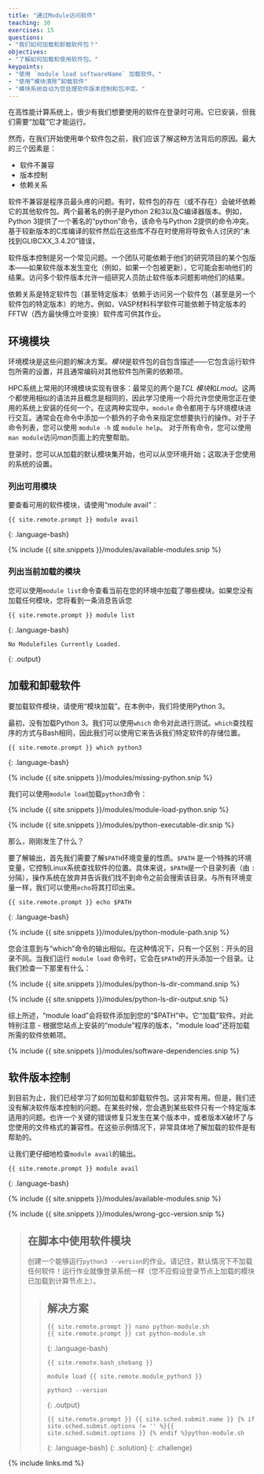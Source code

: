 ```yaml
---
title: "通过Module访问软件"
teaching: 30
exercises: 15
questions:
- "我们如何加载和卸载软件包？"
objectives:
- "了解如何加载和使用软件包。"
keypoints:
- "使用 `module load softwareName` 加载软件。"
- "使用“模块清除”卸载软件"
- "模块系统自动为您处理软件版本控制和包冲突。"
---
```


在高性能计算系统上，很少有我们想要使用的软件在登录时可用。它已安装，但我们需要“加载”它才能运行。

然而，在我们开始使用单个软件包之前，我们应该了解这种方法背后的原因。最大的三个因素是：

- 软件不兼容
- 版本控制
- 依赖关系

软件不兼容是程序员最头疼的问题。有时，软件包的存在（或不存在）会破坏依赖它的其他软件包。两个最著名的例子是Python 2和3以及C编译器版本。例如，Python 3提供了一个著名的“python”命令，该命令与Python 2提供的命令冲突。基于较新版本的C库编译的软件然后在这些库不存在时使用将导致令人讨厌的“未找到GLIBCXX_3.4.20”错误，

软件版本控制是另一个常见问题。一个团队可能依赖于他们的研究项目的某个包版本——如果软件版本发生变化（例如，如果一个包被更新），它可能会影响他们的结果。访问多个软件版本允许一组研究人员防止软件版本问题影响他们的结果。

依赖关系是特定软件包（甚至特定版本）依赖于访问另一个软件包（甚至是另一个软件包的特定版本）的地方。例如，VASP材料科学软件可能依赖于特定版本的FFTW（西方最快傅立叶变换）软件库可供其作业。

## 环境模块

环境模块是这些问题的解决方案。*模块*是软件包的自包含描述——它包含运行软件包所需的设置，并且通常编码对其他软件包所需的依赖项。

HPC系统上常用的环境模块实现有很多：最常见的两个是*TCL 模块*和*Lmod*。这两个都使用相似的语法并且概念是相同的，因此学习使用一个将允许您使用您正在使用的系统上安装的任何一个。在这两种实现中，`module` 命令都用于与环境模块进行交互。通常会在命令中添加一个额外的子命令来指定您想要执行的操作。对于子命令列表，您可以使用 `module -h` 或 `module help`。 对于所有命令，您可以使用`man module`访问*man*页面上的完整帮助。

登录时，您可以从加载的默认模块集开始，也可以从空环境开始；这取决于您使用的系统的设置。

### 列出可用模块

要查看可用的软件模块，请使用“module avail”：

```
{{ site.remote.prompt }} module avail
```
{: .language-bash}

{% include {{ site.snippets }}/modules/available-modules.snip %}

### 列出当前加载的模块

您可以使用`module list`命令查看当前在您的环境中加载了哪些模块。如果您没有加载任何模块，您将看到一条消息告诉您

```
{{ site.remote.prompt }} module list
```
{: .language-bash}

```
No Modulefiles Currently Loaded.
```
{: .output}

## 加载和卸载软件

要加载软件模块，请使用“模块加载”。在本例中，我们将使用Python 3。

最初，没有加载Python 3。我们可以使用`which` 命令对此进行测试。`which`查找程序的方式与Bash相同，因此我们可以使用它来告诉我们特定软件的存储位置。

```
{{ site.remote.prompt }} which python3
```
{: .language-bash}

{% include {{ site.snippets }}/modules/missing-python.snip %}

我们可以使用`module load`加载`python3`命令：

{% include {{ site.snippets }}/modules/module-load-python.snip %}

{% include {{ site.snippets }}/modules/python-executable-dir.snip %}

那么，刚刚发生了什么？

要了解输出，首先我们需要了解`$PATH`环境变量的性质。`$PATH` 是一个特殊的环境变量，它控制Linux系统查找软件的位置。具体来说，`$PATH`是一个目录列表（由 `:` 分隔），操作系统在放弃并告诉我们找不到命令之前会搜索该目录。与所有环境变量一样，我们可以使用`echo`将其打印出来。

```
{{ site.remote.prompt }} echo $PATH
```
{: .language-bash}

{% include {{ site.snippets }}/modules/python-module-path.snip %}

您会注意到与“which”命令的输出相似。在这种情况下，只有一个区别：开头的目录不同。当我们运行 `module load` 命令时，它会在`$PATH`的开头添加一个目录。让我们检查一下那里有什么：

{% include {{ site.snippets }}/modules/python-ls-dir-command.snip %}

{% include {{ site.snippets }}/modules/python-ls-dir-output.snip %}

综上所述，“module load”会将软件添加到您的“$PATH”中。它“加载”软件。对此特别注意 - 根据您站点上安装的“module”程序的版本，"module load"还将加载所需的软件依赖项。

{% include {{ site.snippets }}/modules/software-dependencies.snip %}

## 软件版本控制

到目前为止，我们已经学习了如何加载和卸载软件包。这非常有用。但是，我们还没有解决软件版本控制的问题。在某些时候，您会遇到某些软件只有一个特定版本适用的问题。也许一个关键的错误修复只发生在某个版本中，或者版本X破坏了与您使用的文件格式的兼容性。在这些示例情况下，非常具体地了解加载的软件是有帮助的。

让我们更仔细地检查`module avail`的输出。

```
{{ site.remote.prompt }} module avail
```
{: .language-bash}

{% include {{ site.snippets }}/modules/available-modules.snip %}

{% include {{ site.snippets }}/modules/wrong-gcc-version.snip %}

> ## 在脚本中使用软件模块
>
> 创建一个能够运行`python3 --version`的作业。请记住，默认情况下不加载任何软件！运行作业就像登录系统一样（您不应假设登录节点上加载的模块已加载到计算节点上）。
>
> > ## 解决方案
> >
> > ```
> > {{ site.remote.prompt }} nano python-module.sh
> > {{ site.remote.prompt }} cat python-module.sh
> > ```
> > {: .language-bash}
> >
> > ```
> > {{ site.remote.bash_shebang }}
> >
> > module load {{ site.remote.module_python3 }}
> >
> > python3 --version
> > ```
> > {: .output}
> >
> > ```
> > {{ site.remote.prompt }} {{ site.sched.submit.name }} {% if site.sched.submit.options != '' %}{{ site.sched.submit.options }} {% endif %}python-module.sh
> > ```
> > {: .language-bash}
> {: .solution}
{: .challenge}

{% include links.md %}

